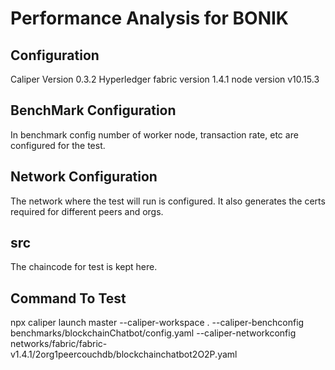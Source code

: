 # Performance Analysis for BONIK

## Configuration

Caliper Version 0.3.2
Hyperledger fabric version 1.4.1
node version v10.15.3

## BenchMark Configuration

In benchmark config number of worker node, transaction rate, etc are configured for the test.

## Network Configuration

The network where the test will run is configured. It also generates the certs required for different peers and orgs.

## src
The chaincode for test is kept here.

## Command To Test

npx caliper launch master     --caliper-workspace . --caliper-benchconfig benchmarks/blockchainChatbot/config.yaml --caliper-networkconfig networks/fabric/fabric-v1.4.1/2org1peercouchdb/blockchainchatbot2O2P.yaml

